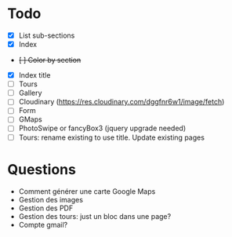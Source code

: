 # Todo
- [x] List sub-sections
- [x] Index
- ~~[ ] Color by section~~
- [x] Index title
- [ ] Tours
- [ ] Gallery
- [ ] Cloudinary (https://res.cloudinary.com/dggfnr6w1/image/fetch)
- [ ] Form
- [ ] GMaps
- [ ] PhotoSwipe or fancyBox3 (jquery upgrade needed)
- [ ] Tours: rename existing to use title. Update existing pages

# Questions
- Comment générer une carte Google Maps
- Gestion des images
- Gestion des PDF
- Gestion des tours: just un bloc dans une page?
- Compte gmail?
